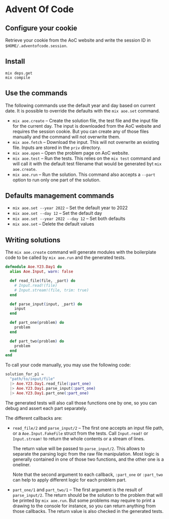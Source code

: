 # Advent Of Code

## Configure your cookie

Retrieve your cookie from the AoC website and write the session ID in
`$HOME/.adventofcode.session`.


## Install

    mix deps.get
    mix compile


## Use the commands

The following commands use the default year and day based on current date. It is
possible to override the defaults with the `mix aoe.set` command.

* `mix aoe.create` – Create the solution file, the test file and the input file
  for the current day. The input is downloaded from the AoC website and requires
  the session cookie. But you can create any of those files manually and the
  command will not overwrite them.
* `mix aoe.fetch` – Download the input. This will not overwrite an existing
  file. Inputs are stored in the `priv` directory.
* `mix aoe.open` – Open the problem page on AoC website.
* `mix aoe.test` – Run the tests. This relies on the `mix test` command and will
  call it with the default test filename that would be generated byt `mix
  aoe.create`.
* `mix aoe.run` – Run the solution. This command also accepts a `--part` option
  to run only one part of the solution.


## Defaults management commands

* `mix aoe.set --year 2022` – Set the default year to 2022
* `mix aoe.set --day 12` – Set the default day
* `mix aoe.set --year 2022 --day 12` – Set both defaults
* `mix aoe.set` – Delete the default values


## Writing solutions

The `mix aoe.create` command will generate modules with the boilerplate code to
be called by `mix aoe.run` and the generated tests.

```elixir
defmodule Aoe.Y23.Day1 do
  alias Aoe.Input, warn: false

  def read_file(file, _part) do
    # Input.read!(file)
    # Input.stream!(file, trim: true)
  end

  def parse_input(input, _part) do
    input
  end

  def part_one(problem) do
    problem
  end

  def part_two(problem) do
    problem
  end
end
```

To call your code manually, you may use the following code:

```elixir
solution_for_p1 =
  "path/to/input/file"
  |> Aoe.Y23.Day1.read_file(:part_one)
  |> Aoe.Y23.Day1.parse_input(:part_one)
  |> Aoe.Y23.Day1.part_one(:part_one)
```

The generated tests will also call those functions one by one, so you can debug
and assert each part separately.

The different callbacks are:

* `read_file/2` and `parse_input/2` – The first one accepts an input file path,
  or a `Aoe.Input.FakeFile` struct from the tests. Call `Input.read!` or
  `Input.stream!` to return the whole contents or a stream of lines.

  The return value will be passed to `parse_input/2`. This allows to separate
  the parsing logic from the raw file manipulation. Most logic is generally
  contained in one of those two functions, and the other one is a oneliner.

  Note that the second argument to each callback, `:part_one` or `:part_two` can
  help to apply different logic for each problem part.

* `part_one/1` and `part_two/1` – The first argument is the result of
  `parse_input/2`. The return should be the solution to the problem that will be
  printed by `mix aoe.run`. But some problems may require to print a drawing to
  the console for instance, so you can return anything from those callbacks.
  The return value is also checked in the generated tests.

